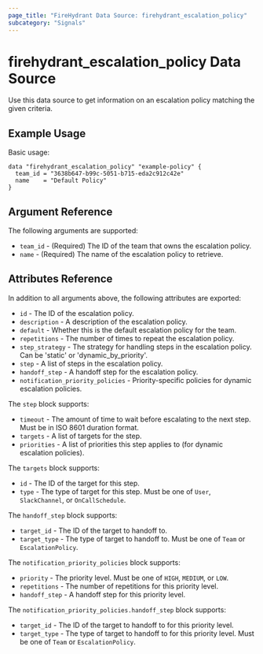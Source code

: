 ```yaml
---
page_title: "FireHydrant Data Source: firehydrant_escalation_policy"
subcategory: "Signals"
---
```


# firehydrant_escalation_policy Data Source

Use this data source to get information on an escalation policy matching the given criteria.

## Example Usage

Basic usage:
```hcl
data "firehydrant_escalation_policy" "example-policy" {
  team_id = "3638b647-b99c-5051-b715-eda2c912c42e"
  name    = "Default Policy"
}
```

## Argument Reference

The following arguments are supported:

* `team_id` - (Required) The ID of the team that owns the escalation policy.
* `name` - (Required) The name of the escalation policy to retrieve.

## Attributes Reference

In addition to all arguments above, the following attributes are exported:

* `id` - The ID of the escalation policy.
* `description` - A description of the escalation policy.
* `default` - Whether this is the default escalation policy for the team.
* `repetitions` - The number of times to repeat the escalation policy.
* `step_strategy` - The strategy for handling steps in the escalation policy. Can be 'static' or 'dynamic_by_priority'.
* `step` - A list of steps in the escalation policy.
* `handoff_step` - A handoff step for the escalation policy.
* `notification_priority_policies` - Priority-specific policies for dynamic escalation policies.

The `step` block supports:

* `timeout` - The amount of time to wait before escalating to the next step. Must be in ISO 8601 duration format.
* `targets` - A list of targets for the step.
* `priorities` - A list of priorities this step applies to (for dynamic escalation policies).

The `targets` block supports:

* `id` - The ID of the target for this step.
* `type` - The type of target for this step. Must be one of `User`, `SlackChannel`, or `OnCallSchedule`.

The `handoff_step` block supports:

* `target_id` - The ID of the target to handoff to.
* `target_type` - The type of target to handoff to. Must be one of `Team` or `EscalationPolicy`.

The `notification_priority_policies` block supports:

* `priority` - The priority level. Must be one of `HIGH`, `MEDIUM`, or `LOW`.
* `repetitions` - The number of repetitions for this priority level.
* `handoff_step` - A handoff step for this priority level.

The `notification_priority_policies.handoff_step` block supports:

* `target_id` - The ID of the target to handoff to for this priority level.
* `target_type` - The type of target to handoff to for this priority level. Must be one of `Team` or `EscalationPolicy`.
